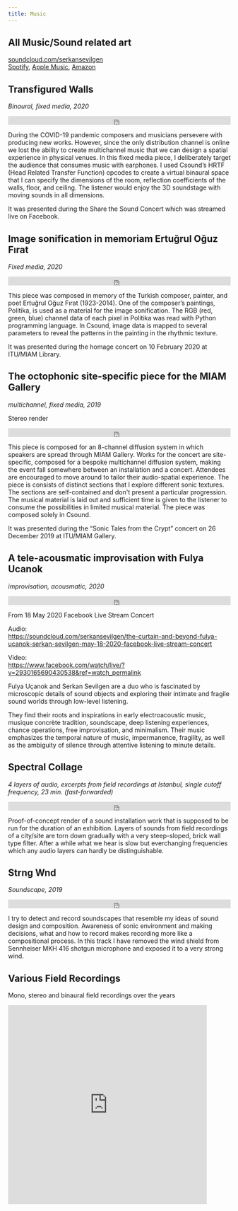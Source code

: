 ```yaml
---
title: Music
---
```


## All Music/Sound related art

[soundcloud.com/serkansevilgen](https://soundcloud.com/serkansevilgen)  
[Spotify](https://open.spotify.com/artist/5MIcETr17tCFDKZ2ZOBgT9), [Apple Music](https://music.apple.com/us/artist/serkan-sevilgen/1477675502), [Amazon](https://www.amazon.com/s?k=Serkan+Sevilgen&i=digital-music&search-type=ss&ref=ntt_srch_drd_B07X2F3X18)  


## Transfigured Walls
*Binaural, fixed media, 2020*  

<iframe width="100%" height="20" scrolling="no" frameborder="no" allow="autoplay" src="https://w.soundcloud.com/player/?url=https%3A//api.soundcloud.com/tracks/839644567&color=%23546074&inverse=false&auto_play=false"></iframe>  
<https://soundcloud.com/serkansevilgen/transfigured-walls-a-binaural-acousmatic-piece-use-earphones>

During the COVID-19 pandemic composers and musicians persevere with producing new works. However, since the only distribution channel is online we lost the ability to create multichannel music that we can design a spatial experience in physical venues. In this fixed media piece, I deliberately target the audience that consumes music with earphones. I used Csound’s HRTF (Head Related Transfer Function) opcodes to create a virtual binaural space that I can specify the dimensions of the room, reflection coefficients of the walls, floor, and ceiling. The listener would enjoy the 3D soundstage with moving sounds in all dimensions.  

It was presented during the Share the Sound Concert which was streamed live on Facebook.  

## Image sonification in memoriam Ertuğrul Oğuz Fırat
*Fixed media, 2020*

<iframe width="100%" height="20" scrolling="no" frameborder="no" allow="autoplay" src="https://w.soundcloud.com/player/?url=https%3A//api.soundcloud.com/tracks/839640145&color=%23546074&inverse=false&auto_play=false"></iframe>  
<https://soundcloud.com/serkansevilgen/image-sonification-in-memoriam-ertugrul-oguz-firat>

This piece was composed in memory of the Turkish composer, painter, and poet Ertuğrul Oğuz Fırat (1923-2014). One of the composer’s paintings, Politika, is used as a material for the image sonification. The RGB (red, green, blue) channel data of each pixel in Politika was read with Python programming language. In Csound, image data is mapped to several parameters to reveal the patterns in the painting in the rhythmic texture.
 
It was presented during the homage concert on 10 February 2020  at ITU/MIAM Library.

## The octophonic site-specific piece for the MIAM Gallery 
*multichannel, fixed media, 2019*

Stereo render

<iframe width="100%" height="20" scrolling="no" frameborder="no" allow="autoplay" src="https://w.soundcloud.com/player/?url=https%3A//api.soundcloud.com/tracks/734592391&color=%23546074&inverse=false&auto_play=false"></iframe>  
<https://soundcloud.com/serkansevilgen/octophonic-site-specific-piece-for-the-miam-gallery>

This piece is composed for an 8-channel diffusion system in which speakers are spread through MIAM Gallery. Works for the concert are site-specific, composed for a bespoke multichannel diffusion system, making the event fall somewhere between an installation and a concert. Attendees are encouraged to move around to tailor their audio-spatial experience. The piece is consists of distinct sections that I explore different sonic textures. The sections are self-contained and don't present a particular progression. The musical material is laid out and sufficient time is given to the listener to consume the possibilities in limited musical material. The piece was composed solely in Csound.
 
It was presented during the “Sonic Tales from the Crypt” concert on 26 December 2019 at ITU/MIAM Gallery.

## A tele-acousmatic improvisation with Fulya Ucanok
*improvisation, acousmatic, 2020*  

<iframe width="100%" height="20" scrolling="no" frameborder="no" allow="autoplay" src="https://w.soundcloud.com/player/?url=https%3A//api.soundcloud.com/tracks/844727287&color=%23546074&inverse=false&auto_play=false"></iframe>  

From 18 May 2020 Facebook Live Stream Concert

Audio:  
<https://soundcloud.com/serkansevilgen/the-curtain-and-beyond-fulya-ucanok-serkan-sevilgen-may-18-2020-facebook-live-stream-concert>

Video:  
<https://www.facebook.com/watch/live/?v=2930165690430538&ref=watch_permalink>


Fulya Uçanok and Serkan Sevilgen are a duo who is fascinated by microscopic details of sound objects and exploring their intimate and fragile sound worlds through low-level listening.

They find their roots and inspirations in early electroacoustic music, musique concrète tradition, soundscape, deep listening experiences, chance operations, free improvisation, and minimalism. Their music emphasizes the temporal nature of music, impermanence, fragility, as well as the ambiguity of silence through attentive listening to minute details.

## Spectral Collage
*4 layers of audio, excerpts from field recordings at Istanbul, single cutoff frequency, 23 min. (fast-forwarded)*  

<iframe width="100%" height="20" scrolling="no" frameborder="no" allow="autoplay" src="https://w.soundcloud.com/player/?url=https%3A//api.soundcloud.com/tracks/638995683&color=%23546074&inverse=false&auto_play=false"></iframe>  
<https://soundcloud.com/serkansevilgen/spectral-collage-render-1>

Proof-of-concept render of a sound installation work that is supposed to be run for the duration of an exhibition. Layers of sounds from field recordings of a city/site are torn down gradually with a very steep-sloped, brick wall type filter. After a while what we hear is slow but everchanging frequencies which any audio layers can hardly be distinguishable. 

## Strng Wnd
*Soundscape, 2019*  

<iframe width="100%" height="20" scrolling="no" frameborder="no" allow="autoplay" src="https://w.soundcloud.com/player/?url=https%3A//api.soundcloud.com/tracks/608286945&color=%23546074&inverse=false&auto_play=false"></iframe>  
<https://soundcloud.com/serkansevilgen/strng-wnd>

I try to detect and record soundscapes that resemble my ideas of sound design and composition. Awareness of sonic environment and making decisions, what and how to record makes recording more like a compositional process. In this track I have removed the wind shield from Sennheiser MKH 416 shotgun microphone and exposed it to a very strong wind.


## Various Field Recordings
Mono, stereo and binaural field recordings over the years  

<iframe width="450px" height="450" scrolling="no" frameborder="no" allow="autoplay" src="https://w.soundcloud.com/player/?url=https%3A//api.soundcloud.com/playlists/410693213&color=%232a1411&auto_play=false&hide_related=true&show_comments=false&show_user=false&show_reposts=false&show_teaser=false"></iframe>
<https://soundcloud.com/serkansevilgen/sets/field-recordings>
